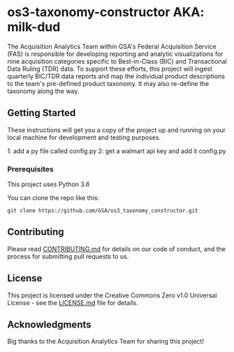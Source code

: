 # os3-taxonomy-constructor AKA: milk-dud

The Acquisition Analytics Team within GSA's Federal Acquisition Service (FAS) is responsible for developing reporting and analytic visualizations for nine acquisition categories specific to Best-in-Class (BIC) and Transactional Data Ruling (TDR) data. To support these efforts, this project will ingest quarterly BIC/TDR data reports and map the individual product descriptions to the team's pre-defined product taxonomy. It may also re-define the taxonomy along the way.

## Getting Started

These instructions will get you a copy of the project up and running on your local machine for development and testing purposes. 

1: add a py file called config.py
2: get a walmart api key and add it config.py


### Prerequisites

This project uses Python 3.6

You can clone the repo like this:

```
git clone https://github.com/GSA/os3_taxonomy_constructor.git
```

## Contributing

Please read [CONTRIBUTING.md](https://github.com/GSA/os3_taxonomy_constructor/blob/master/.github/CONTRIBUTING.MD) for details on our code of conduct, and the process for submitting pull requests to us.

## License

This project is licensed under the Creative Commons Zero v1.0 Universal License - see the [LICENSE.md](https://github.com/GSA/os3_taxonomy_constructor/blob/master/.github/LICENSE) file for details.

## Acknowledgments
Big thanks to the Acquisition Analytics Team for sharing this project!

